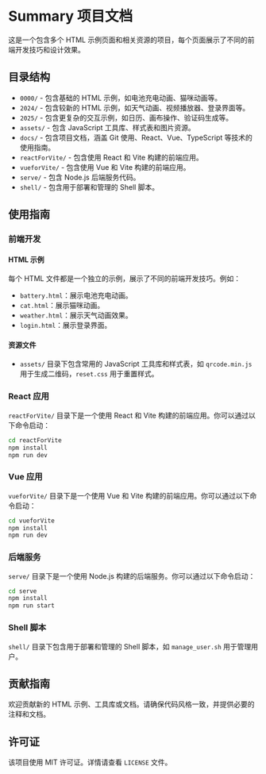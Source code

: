 # Summary 项目文档

这是一个包含多个 HTML 示例页面和相关资源的项目，每个页面展示了不同的前端开发技巧和设计效果。

## 目录结构

- `0000/` - 包含基础的 HTML 示例，如电池充电动画、猫咪动画等。
- `2024/` - 包含较新的 HTML 示例，如天气动画、视频播放器、登录界面等。
- `2025/` - 包含更复杂的交互示例，如日历、画布操作、验证码生成等。
- `assets/` - 包含 JavaScript 工具库、样式表和图片资源。
- `docs/` - 包含项目文档，涵盖 Git 使用、React、Vue、TypeScript 等技术的使用指南。
- `reactForVite/` - 包含使用 React 和 Vite 构建的前端应用。
- `vueforVite/` - 包含使用 Vue 和 Vite 构建的前端应用。
- `serve/` - 包含 Node.js 后端服务代码。
- `shell/` - 包含用于部署和管理的 Shell 脚本。

## 使用指南

### 前端开发

#### HTML 示例

每个 HTML 文件都是一个独立的示例，展示了不同的前端开发技巧。例如：

- `battery.html`：展示电池充电动画。
- `cat.html`：展示猫咪动画。
- `weather.html`：展示天气动画效果。
- `login.html`：展示登录界面。

#### 资源文件

- `assets/` 目录下包含常用的 JavaScript 工具库和样式表，如 `qrcode.min.js` 用于生成二维码，`reset.css` 用于重置样式。

### React 应用

`reactForVite/` 目录下是一个使用 React 和 Vite 构建的前端应用。你可以通过以下命令启动：

```bash
cd reactForVite
npm install
npm run dev
```

### Vue 应用

`vueforVite/` 目录下是一个使用 Vue 和 Vite 构建的前端应用。你可以通过以下命令启动：

```bash
cd vueforVite
npm install
npm run dev
```

### 后端服务

`serve/` 目录下是一个使用 Node.js 构建的后端服务。你可以通过以下命令启动：

```bash
cd serve
npm install
npm run start
```

### Shell 脚本

`shell/` 目录下包含用于部署和管理的 Shell 脚本，如 `manage_user.sh` 用于管理用户。

## 贡献指南

欢迎贡献新的 HTML 示例、工具库或文档。请确保代码风格一致，并提供必要的注释和文档。

## 许可证

该项目使用 MIT 许可证。详情请查看 `LICENSE` 文件。
